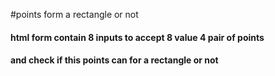 #points form a rectangle or not
#### html form contain 8 inputs to accept 8 value 4 pair of points
#### and check if this points can for a rectangle or not
